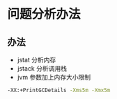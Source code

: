 # 问题分析办法

## 办法

- jstat 分析内存
- jstack 分析调用栈
- jvm 参数加上内存大小限制

```sh
-XX:+PrintGCDetails -Xms5m -Xmx5m
```
